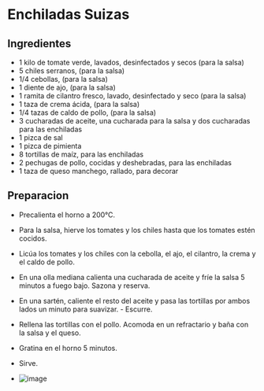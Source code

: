 # Enchiladas Suizas

## Ingredientes

- 1 kilo de tomate verde, lavados, desinfectados y secos (para la salsa)
- 5 chiles serranos, (para la salsa)
- 1/4 cebollas, (para la salsa)
- 1 diente de ajo, (para la salsa)
- 1 ramita de cilantro fresco, lavado, desinfectado y seco (para la salsa)
- 1 taza de crema ácida, (para la salsa)
- 1/4 tazas de caldo de pollo, (para la salsa)
- 3 cucharadas de aceite, una cucharada para la salsa y dos cucharadas para las enchiladas
- 1 pizca de sal
- 1 pizca de pimienta
- 8 tortillas de maíz, para las enchiladas
- 2 pechugas de pollo, cocidas y deshebradas, para las enchiladas
- 1 taza de queso manchego, rallado, para decorar

## Preparacion

- Precalienta el horno a 200°C.
- Para la salsa, hierve los tomates y los chiles hasta que los tomates estén cocidos.
- Licúa los tomates y los chiles con la cebolla, el ajo, el cilantro, la crema y el caldo de pollo.
- En una olla mediana calienta una cucharada de aceite y fríe la salsa 5 minutos a fuego bajo. Sazona y reserva.
- En una sartén, caliente el resto del aceite y pasa las tortillas por ambos lados un minuto para suavizar. - Escurre.
- Rellena las tortillas con el pollo. Acomoda en un refractario y baña con la salsa y el queso.
- Gratina en el horno 5 minutos.
- Sirve.

- ![image](https://superdona.com.mx/wp-content/uploads/2018/09/enchiladas1.jpg)
